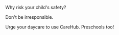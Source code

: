 Why risk your child's safety?

Don't be irresponsible.

Urge your daycare to use CareHub. Preschools too!
